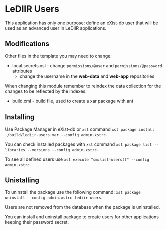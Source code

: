 # LeDIIR Users

This application has only one purpose: define an eXist-db user that will be used as an advanced user in LeDIIR applications.

## Modifications

Other files in the template you may need to change:

* local.secrets.xsl - change `permissions/@user` and `permissions/@password` attributes
  * change the username in the **web-data** and **web-app** repositories

When changing this module remember to reindex the data collection for the changes to be reflected by the indexes.

* build.xml - build file, used to create a xar package with ant

## Installing

Use Package Manager in eXist-db or `xst` command `xst package install ./build/lediir-users.xar --config admin.xstrc`.

You can check installed packages with `xst` command `xst package list --libraries --versions --config admin.xstrc`.

To see all defined users use `xst execute "sm:list-users()" --config admin.xstrc`.

## Unistalling

To uninstall the package use the following command: `xst package uninstall --config admin.xstrc lediir-users`.

Users are not removed from the database when the package is uninstalled.

You can install and uninstall package to create users for other applications keeping their password secret.

